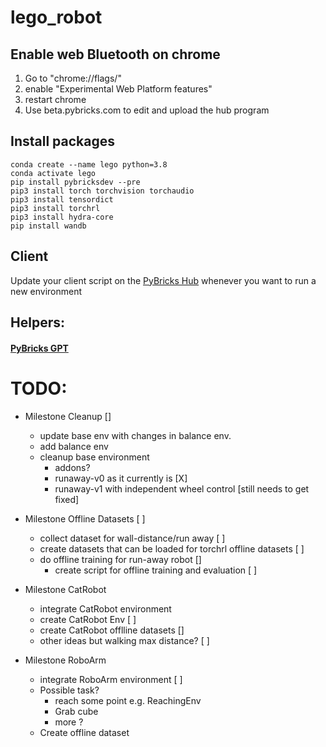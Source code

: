 # lego_robot

## Enable web Bluetooth on chrome

 1. Go to "chrome://flags/" 
 2. enable "Experimental Web Platform features"
 3. restart chrome
 4. Use beta.pybricks.com to edit and upload the hub program

## Install packages
```
conda create --name lego python=3.8
conda activate lego
pip install pybricksdev --pre
pip3 install torch torchvision torchaudio
pip3 install tensordict
pip3 install torchrl
pip3 install hydra-core
pip install wandb
```

## Client 
Update your client script on the [PyBricks Hub](https://beta.pybricks.com/) whenever you want to run a new environment


## Helpers:

#### [PyBricks GPT](https://chat.openai.com/g/g-YZYA1j4yF-pybrics-lego-doc) 


# TODO:

- Milestone Cleanup []
    - update base env with changes in balance env. 
    - add balance env
    - cleanup base environment
        - addons?
        - runaway-v0 as it currently is [X]
        - runaway-v1 with independent wheel control [still needs to get fixed]

- Milestone Offline Datasets [ ]
    - collect dataset for wall-distance/run away [ ]
    - create datasets that can be loaded for torchrl offline datasets [ ]
    - do offline training for run-away robot []
        - create script for offline training and evaluation [ ]

- Milestone CatRobot
    - integrate CatRobot environment
    - create CatRobot Env [ ]
    - create CatRobot offlline datasets []
    - other ideas but walking max distance? [ ]

- Milestone RoboArm 
    - integrate RoboArm environment [ ]
    - Possible task? 
        - reach some point e.g. ReachingEnv
        - Grab cube 
        - more ? 
    - Create offline dataset
